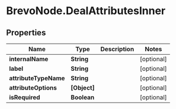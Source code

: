 # BrevoNode.DealAttributesInner

## Properties
Name | Type | Description | Notes
------------ | ------------- | ------------- | -------------
**internalName** | **String** |  | [optional] 
**label** | **String** |  | [optional] 
**attributeTypeName** | **String** |  | [optional] 
**attributeOptions** | **[Object]** |  | [optional] 
**isRequired** | **Boolean** |  | [optional] 


